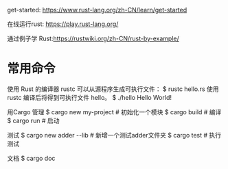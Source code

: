 
get-started: https://www.rust-lang.org/zh-CN/learn/get-started

在线运行rust: https://play.rust-lang.org/

通过例子学 Rust:https://rustwiki.org/zh-CN/rust-by-example/


# 常用命令
使用 Rust 的编译器 rustc 可以从源程序生成可执行文件：
$ rustc hello.rs
使用 rustc 编译后将得到可执行文件 hello。
$ ./hello
Hello World!


用Cargo 管理
$ cargo new my-project # 初始化一个模块
$ cargo build # 编译
$ cargo run # 启动

测试
$ cargo new adder --lib  # 新增一个测试adder文件夹
$ cargo test  # 执行测试

文档
$ cargo doc

